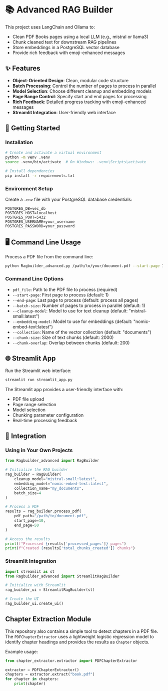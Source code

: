 # 📚 Advanced RAG Builder

This project uses LangChain and Ollama to:
- Clean PDF Books pages using a local LLM (e.g., mistral or llama3)
- Chunk cleaned text for downstream RAG pipelines
- Store embeddings in a PostgreSQL vector database
- Provide rich feedback with emoji-enhanced messages

## ✨ Features

- **Object-Oriented Design**: Clean, modular code structure
- **Batch Processing**: Control the number of pages to process in parallel
- **Model Selection**: Choose different cleanup and embedding models
- **Page Range Control**: Specify start and end pages for processing
- **Rich Feedback**: Detailed progress tracking with emoji-enhanced messages
- **Streamlit Integration**: User-friendly web interface

## 🚀 Getting Started

### Installation

```bash
# Create and activate a virtual environment
python -m venv .venv
source .venv/bin/activate  # On Windows: .venv\Scripts\activate

# Install dependencies
pip install -r requirements.txt
```

### Environment Setup

Create a `.env` file with your PostgreSQL database credentials:

```
POSTGRES_DB=vec_db
POSTGRES_HOST=localhost
POSTGRES_PORT=5432
POSTGRES_USERNAME=your_username
POSTGRES_PASSWORD=your_password
```

## 🖥️ Command Line Usage

Process a PDF file from the command line:

```bash
python Ragbuilder_advanced.py /path/to/your/document.pdf --start-page 1 --end-page 50 --batch-size 4
```

### Command Line Options

- `pdf_file`: Path to the PDF file to process (required)
- `--start-page`: First page to process (default: 1)
- `--end-page`: Last page to process (default: process all pages)
- `--batch-size`: Number of pages to process in parallel (default: 1)
- `--cleanup-model`: Model to use for text cleanup (default: "mistral-small:latest")
- `--embedding-model`: Model to use for embeddings (default: "nomic-embed-text:latest")
- `--collection`: Name of the vector collection (default: "documents")
- `--chunk-size`: Size of text chunks (default: 2000)
- `--chunk-overlap`: Overlap between chunks (default: 200)

## 🌐 Streamlit App

Run the Streamlit web interface:

```bash
streamlit run streamlit_app.py
```

The Streamlit app provides a user-friendly interface with:
- PDF file upload
- Page range selection
- Model selection
- Chunking parameter configuration
- Real-time processing feedback

## 🧩 Integration

### Using in Your Own Projects

```python
from Ragbuilder_advanced import RagBuilder

# Initialize the RAG builder
rag_builder = RagBuilder(
    cleanup_model="mistral-small:latest",
    embedding_model="nomic-embed-text:latest",
    collection_name="my_documents",
    batch_size=4
)

# Process a PDF
results = rag_builder.process_pdf(
    pdf_path="/path/to/document.pdf",
    start_page=10,
    end_page=50
)

# Access the results
print(f"Processed {results['processed_pages']} pages")
print(f"Created {results['total_chunks_created']} chunks")
```

### Streamlit Integration

```python
import streamlit as st
from Ragbuilder_advanced import StreamlitRagBuilder

# Initialize with Streamlit
rag_builder_ui = StreamlitRagBuilder(st)

# Create the UI
rag_builder_ui.create_ui()
```

## Chapter Extraction Module

This repository also contains a simple tool to detect chapters in a PDF file. The
`PDFChapterExtractor` uses a lightweight logistic regression model to identify
chapter headings and provides the results as `Chapter` objects.

Example usage:

```python
from chapter_extractor.extractor import PDFChapterExtractor

extractor = PDFChapterExtractor()
chapters = extractor.extract("book.pdf")
for chapter in chapters:
    print(chapter)
```
